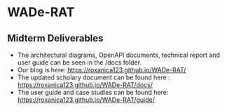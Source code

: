 # WADe-RAT

## Midterm Deliverables
- The architectural diagrams, OpenAPI documents, technical report and user guide can be seen in the /docs folder. 
- Our blog is here: https://roxanica123.github.io/WADe-RAT/ 
- The updated scholary document can be found here : https://roxanica123.github.io/WADe-RAT/docs/
- The user guide and case studies can be found here: https://roxanica123.github.io/WADe-RAT/guide/

